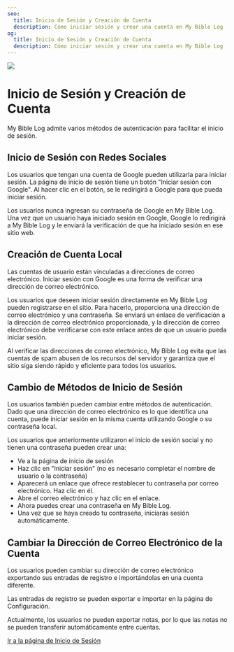 ```yaml
---
seo:
  title: Inicio de Sesión y Creación de Cuenta
  description: Cómo iniciar sesión y crear una cuenta en My Bible Log
og:
  title: Inicio de Sesión y Creación de Cuenta
  description: Cómo iniciar sesión y crear una cuenta en My Bible Log
---
```


![](/share.jpg)

# Inicio de Sesión y Creación de Cuenta

My Bible Log admite varios métodos de autenticación para facilitar el inicio de sesión.

## Inicio de Sesión con Redes Sociales

Los usuarios que tengan una cuenta de Google pueden utilizarla para iniciar sesión. La página de inicio de sesión tiene un botón "Iniciar sesión con Google". Al hacer clic en el botón, se le redirigirá a Google para que pueda iniciar sesión.

Los usuarios nunca ingresan su contraseña de Google en My Bible Log. Una vez que un usuario haya iniciado sesión en Google, Google lo redirigirá a My Bible Log y le enviará la verificación de que ha iniciado sesión en ese sitio web.

## Creación de Cuenta Local

Las cuentas de usuario están vinculadas a direcciones de correo electrónico. Iniciar sesión con Google es una forma de verificar una dirección de correo electrónico.

Los usuarios que deseen iniciar sesión directamente en My Bible Log pueden registrarse en el sitio. Para hacerlo, proporciona una dirección de correo electrónico y una contraseña. Se enviará un enlace de verificación a la dirección de correo electrónico proporcionada, y la dirección de correo electrónico debe verificarse con este enlace antes de que un usuario pueda iniciar sesión.

Al verificar las direcciones de correo electrónico, My Bible Log evita que las cuentas de spam abusen de los recursos del servidor y garantiza que el sitio siga siendo rápido y eficiente para todos los usuarios.

## Cambio de Métodos de Inicio de Sesión

Los usuarios también pueden cambiar entre métodos de autenticación. Dado que una dirección de correo electrónico es lo que identifica una cuenta, puede iniciar sesión en la misma cuenta utilizando Google o su contraseña local.

Los usuarios que anteriormente utilizaron el inicio de sesión social y no tienen una contraseña pueden crear una:

* Ve a la página de inicio de sesión
* Haz clic en "Iniciar sesión" (no es necesario completar el nombre de usuario o la contraseña)
* Aparecerá un enlace que ofrece restablecer tu contraseña por correo electrónico. Haz clic en él.
* Abre el correo electrónico y haz clic en el enlace.
* Ahora puedes crear una contraseña en My Bible Log.
* Una vez que se haya creado tu contraseña, iniciarás sesión automáticamente.

## Cambiar la Dirección de Correo Electrónico de la Cuenta

Los usuarios pueden cambiar su dirección de correo electrónico exportando sus entradas de registro e importándolas en una cuenta diferente.

Las entradas de registro se pueden exportar e importar en la página de Configuración.

Actualmente, los usuarios no pueden exportar notas, por lo que las notas no se pueden transferir automáticamente entre cuentas.

<div class="buttons">
  <a class="button is-light" href="/es/login">Ir a la página de Inicio de Sesión</a>
</div>
